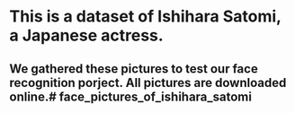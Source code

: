 # This is a dataset of Ishihara Satomi, a Japanese actress.
## We gathered these pictures to test our face recognition porject. All pictures are downloaded online.# face_pictures_of_ishihara_satomi
